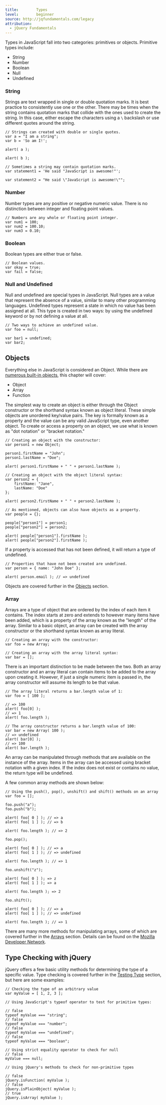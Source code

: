 ```yaml
---
title:        Types
level:        beginner
source: http://jqfundamentals.com/legacy
attribution: 
  - jQuery Fundamentals
---
```


Types in JavaScript fall into two categories: primitives or objects. Primitive types include:

* String
* Number
* Boolean
* Null
* Undefined

### String

Strings are text wrapped in single or double quotation marks. It is best practice to consistently use one or the other. There may be times when the string contains quotation marks that collide with the ones used to create the string. In this case, either escape the characters using a `\` backslash or use different quotes around the string.

```
// Strings can created with double or single quotes.
var a = "I am a string";
var b = 'So am I!';

alert( a );

alert( b );
```

```
// Sometimes a string may contain quotation marks.
var statement1 = 'He said "JavaScript is awesome!"';

var statement2 = "He said \"JavaScript is awesome!\"";
```

### Number

Number types are any positive or negative numeric value. There is no distinction between integer and floating point values.

```
// Numbers are any whole or floating point integer.
var num1 = 100;
var num2 = 100.10;
var num3 = 0.10;
```

### Boolean
Boolean types are either true or false.

```
// Boolean values.
var okay = true;
var fail = false;
```

### Null and Undefined

Null and undefined are special types in JavaScript. Null types are a value that represent the absence of a value, similar to many other programming languages. Undefined types represent a state in which no value has been assigned at all. This type is created in two ways: by using the undefined keyword or by not defining a value at all.

```
// Two ways to achieve an undefined value.
var foo = null;

var bar1 = undefined;
var bar2;
```

## Objects

Everything else in JavaScript is considered an Object. While there are [numerous built-in objects](https://developer.mozilla.org/en/JavaScript/Reference#Global_Objects, "MDN - Global Object Reference"), this chapter will cover:

* Object
* Array
* Function

The simplest way to create an object is either through the Object constructor or the shorthand syntax known as object literal. These simple objects are unordered key/value pairs. The key is formally known as a property and the value can be any valid JavaScript type, even another object. To create or access a property on an object, we use what is known as "dot notation" or "bracket notation."

```
// Creating an object with the constructor:
var person1 = new Object;

person1.firstName = "John";
person1.lastName = "Doe";

alert( person1.firstName + " " + person1.lastName );

// Creating an object with the object literal syntax:
var person2 = {
    firstName: "Jane",
    lastName: "Doe"
};

alert( person2.firstName + " " + person2.lastName );
```

```
// As mentioned, objects can also have objects as a property.
var people = {};

people["person1"] = person1;
people["person2"] = person2;

alert( people["person1"].firstName );
alert( people["person2"].firstName );
```

If a property is accessed that has not been defined, it will return a type of undefined.

```
// Properties that have not been created are undefined.
var person = { name: "John Doe" };

alert( person.email ); // => undefined
```

Objects are covered further in the [Objects](/objects) section.

### Array

Arrays are a type of object that are ordered by the index of each item it contains. The index starts at zero and extends to however many items have been added, which is a property of the array known as the "length" of the array. Similar to a basic object, an array can be created with the array constructor or the shorthand syntax known as array literal.

```
// Creating an array with the constructor:
var foo = new Array;

// Creating an array with the array literal syntax:
var bar = [];
```

There is an important distinction to be made between the two. Both an array constructor and an array literal can contain items to be added to the array upon creating it. However, if just a single numeric item is passed in, the array constructor will assume its length to be that value.

```
// The array literal returns a bar.length value of 1:
var foo = [ 100 ];

// => 100
alert( foo[0] );
// => 1
alert( foo.length );

// The array constructor returns a bar.length value of 100:
var bar = new Array( 100 );
// => undefined
alert( bar[0] );
// => 100
alert( bar.length );
```

An array can be manipulated through methods that are available on the instance of the array. Items in the array can be accessed using bracket notation with a given index. If the index does not exist or contains no value, the return type will be undefined. 

A few common array methods are shown below:

```
// Using the push(), pop(), unshift() and shift() methods on an array
var foo = [];

foo.push("a");
foo.push("b");

alert( foo[ 0 ] ); // => a
alert( foo[ 1 ] ); // => b

alert( foo.length ); // => 2

foo.pop();

alert( foo[ 0 ] ); // => a
alert( foo[ 1 ] ); // => undefined

alert( foo.length ); // => 1

foo.unshift("z");

alert( foo[ 0 ] ); => z
alert( foo[ 1 ] ); => a

alert( foo.length ); => 2

foo.shift();

alert( foo[ 0 ] ); // => a
alert( foo[ 1 ] ); // => undefined

alert( foo.length ); // => 1
```

There are many more methods for manipulating arrays, some of which are covered further in the [Arrays](/arrays) section. Details can be found on the [Mozilla Developer Network](https://developer.mozilla.org/en/JavaScript/Reference/Global_Objects/Array "MDN - Array Reference").

## Type Checking with jQuery

jQuery offers a few basic utility methods for determining the type of a specific value. Type checking is covered further in the [Testing Type](/testing-type) section, but here are some examples:

```
// Checking the type of an arbitrary value
var myValue = [ 1, 2, 3 ];

// Using JavaScript's typeof operator to test for primitive types:

// false
typeof myValue === "string";
// false
typeof myValue === "number";
// false
typeof myValue === "undefined";
// false
typeof myValue === "boolean"; 

// Using strict equality operator to check for null
// false
myValue === null;

// Using jQuery's methods to check for non-primitive types

// false
jQuery.isFunction( myValue );
// false
jQuery.isPlainObject( myValue );
// true
jQuery.isArray( myValue );
```
